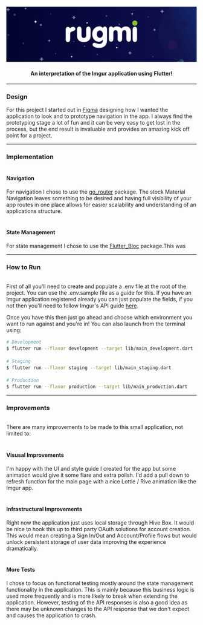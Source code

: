 <p align="center">
  <picture>
    <img src="./assets/images/repo_image.png">
  </picture>
  <h4 align="center">An interpretation of the Imgur application using Flutter!</h4>
</p>

---

### Design

For this project I started out in [Figma](https://www.figma.com/design/GV0LV0pmyXxfweXvBi6VYR/Rugmi-app?node-id=0-1&t=NIKVUKn1YVBNpHcI-1) designing how I wanted the application to look and to prototype navigation in the app. I always find the prototyping stage a lot of fun and it can be very easy to get lost in the process, but the end result is invaluable and provides an amazing kick off point for a project.

---

### Implementation

<div style="padding: 1px"></div>

#### Navigation

For navigation I chose to use the [go_router](<[https](https://pub.dev/packages/go_router)://pub.dev/packages/flutter_bloc>) package. The stock Material Navigation leaves something to be desired and having full visibility of your app routes in one place allows for easier scalability and understanding of an applications structure.

<div style="padding: 3px"></div>

#### State Management

For state management I chose to use the [Flutter_Bloc](https://pub.dev/packages/flutter_bloc) package.This was

---

### How to Run

<div style="padding: 1px"></div>

First of all you'll need to create and populate a .env file at the root of the project. You can use the .env.sample file as a guide for this. If you have an Imgur application registered already you can just populate the fields, if you not then you'll need to follow Imgur's API guide [here](https://apidocs.imgur.com/).

Once you have this then just go ahead and choose which environment you want to run against and you're in! You can also launch from the terminal using:

```sh
# Development
$ flutter run --flavor development --target lib/main_development.dart

# Staging
$ flutter run --flavor staging --target lib/main_staging.dart

# Production
$ flutter run --flavor production --target lib/main_production.dart
```

---

### Improvements

<div style="padding: 1px"></div>

There are many improvements to be made to this small application, not limited to:

<div style="padding: 3px"></div>

#### Visusal Improvements

I'm happy with the UI and style guide I created for the app but some animation would give it some flare and extra polish. I'd add a pull down to refresh function for the main page with a nice Lottie / Rive animation like the Imgur app.

<div style="padding: 3px"></div>

#### Infrastructural Improvements

Right now the application just uses local storage through Hive Box. It would be nice to hook this up to third party OAuth solutions for account creation. This would mean creating a Sign In/Out and Account/Profile flows but would unlock persistent storage of user data improving the experience dramatically.

<div style="padding: 3px"></div>

#### More Tests

I chose to focus on functional testing mostly around the state management functionality in the application. This is mainly because this business logic is used more frequently and is more likely to break when extending the application. However, testing of the API responses is also a good idea as there may be unknown changes to the API response that we don't expect and causes the application to crash.
